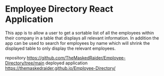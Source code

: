 # Employee Directory React Application

This app is to allow a user to get a sortable list of all the employees within their company in a table
that displays all relevant information. In addition the app can be used to search for employees by name which will
shrink the displayed table to only display the relevant employees.

repository
https://github.com/TheMaskedRaider/Employee-Directory/tree/main
deployed application
https://themaskedraider.github.io/Employee-Directory/